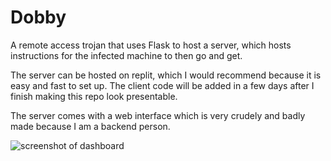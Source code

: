# Dobby
A remote access trojan that uses Flask to host a server, which hosts instructions for the infected machine to then go and get.

The server can be hosted on replit, which I would recommend because it is easy and fast to set up. The client code will be added in a few days after I finish making this repo look presentable.

The server comes with a web interface which is very crudely and badly made because I am a backend person. 

![screenshot of dashboard](https://replit.com/@posydon/profrv2#beans.png)
